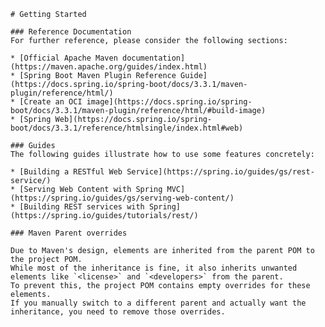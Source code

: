     # Getting Started

    ### Reference Documentation
    For further reference, please consider the following sections:

    * [Official Apache Maven documentation](https://maven.apache.org/guides/index.html)
    * [Spring Boot Maven Plugin Reference Guide](https://docs.spring.io/spring-boot/docs/3.3.1/maven-plugin/reference/html/)
    * [Create an OCI image](https://docs.spring.io/spring-boot/docs/3.3.1/maven-plugin/reference/html/#build-image)
    * [Spring Web](https://docs.spring.io/spring-boot/docs/3.3.1/reference/htmlsingle/index.html#web)

    ### Guides
    The following guides illustrate how to use some features concretely:

    * [Building a RESTful Web Service](https://spring.io/guides/gs/rest-service/)
    * [Serving Web Content with Spring MVC](https://spring.io/guides/gs/serving-web-content/)
    * [Building REST services with Spring](https://spring.io/guides/tutorials/rest/)

    ### Maven Parent overrides

    Due to Maven's design, elements are inherited from the parent POM to the project POM.
    While most of the inheritance is fine, it also inherits unwanted elements like `<license>` and `<developers>` from the parent.
    To prevent this, the project POM contains empty overrides for these elements.
    If you manually switch to a different parent and actually want the inheritance, you need to remove those overrides.

